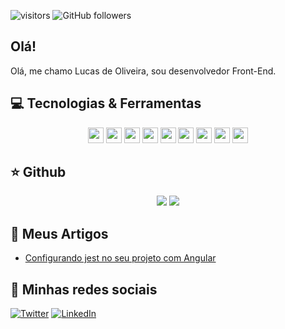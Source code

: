![visitors](https://visitor-badge.glitch.me/badge?page_id=lucasdevoliveira.visitor-badge)
![GitHub followers](https://img.shields.io/github/followers/lucasdevoliveira?style=social)

## Olá!

Olá, me chamo Lucas de Oliveira, sou desenvolvedor Front-End.

## 💻 Tecnologias & Ferramentas

<p align="center">
  <img src="https://img.shields.io/badge/javascript-%23F7DF1E.svg?&style=for-the-badge&logo=javascript&logoColor=black" height="25"/>
  <img src="https://img.shields.io/badge/typescript%20-%23007ACC.svg?&style=for-the-badge&logo=typescript&logoColor=white" height="25"/>
  <img src="https://img.shields.io/badge/node.js%20-%2343853D.svg?&style=for-the-badge&logo=node.js&logoColor=white" height="25"/>
  <img src="https://img.shields.io/badge/vuejs%20-%2335495e.svg?&style=for-the-badge&logo=vue.js&logoColor=%234FC08D" height="25"/>
  <img src="https://img.shields.io/badge/react%20-%2320232a.svg?&style=for-the-badge&logo=react&logoColor=%2361DAFB" height="25"/>
  <img src="https://img.shields.io/badge/angular%20-%23DD0031.svg?&style=for-the-badge&logo=angular&logoColor=white" height="25"/>
  <img src="https://img.shields.io/badge/bootstrap%20-%23563D7C.svg?&style=for-the-badge&logo=bootstrap&logoColor=white" height="25"/>
  <img src="https://img.shields.io/badge/-npm-CB3837?style=flat-square&logo=npm" height="25"/>
  <img src="https://img.shields.io/badge/-GitHub-181717?style=flat-square&logo=github" height="25"/>
</p>

## ⭐ Github

<p align = "center">
  <img src = "https://github-readme-stats.vercel.app/api?username=lucasdevoliveira&show_icons=true&theme=tokyonight&line_height=27">
  <img src = "https://github-readme-stats.vercel.app/api/top-langs/?username=lucasdevoliveira&hide=css,java,html&theme=tokyonight">
</p>

## 📕 Meus Artigos

<!-- BLOG-POST-LIST:START -->
- [Configurando jest no seu projeto com Angular](https://lucasdevoliveira.medium.com/configurando-jest-no-seu-projeto-com-angular-1ef2531b8988)

## 🎯 Minhas redes sociais

[![Twitter](https://img.shields.io/badge/twitter-%231DA1F2.svg?&style=for-the-badge&logo=twitter&logoColor=white)](https://twitter.com/lucas_html)
[![LinkedIn](https://img.shields.io/badge/linkedin-%230077B5.svg?&style=for-the-badge&logo=linkedin&logoColor=white)](https://www.linkedin.com/in/lucas-oliveira-952192142/)
